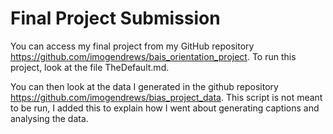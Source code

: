 # Final Project Submission

You can access my final project from my GitHub repository https://github.com/imogendrews/bais_orientation_project. To run this project, look at the file TheDefault.md. 

You can then look at the data I generated in the github repository https://github.com/imogendrews/bias_project_data. This script is not meant to be run, I added this to explain how I went about generating captions and analysing the data. 

